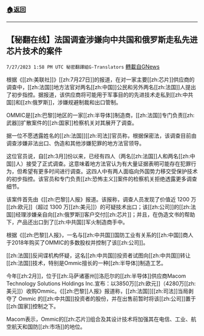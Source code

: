 ###  [:house:返回](README.md)
---


## 【秘翻在线】法国调查涉嫌向中共国和俄罗斯走私先进芯片技术的案件
`7/27/2023 1:58 PM UTC 秘密翻譯組G-Translators` [轉載自GNews](https://gnews.org/articles/1492323)

根据《[[zh:美联社]]》[[zh:7月27日]]的报道，在对一家主要[[zh:芯片]]供应商的调查中，[[zh:法国]]地方法官对两名[[zh:中国]]公民和另外两名[[zh:法国]]人提出了初步指控。据报道，该供应商将可能用于军事目的的先进技术走私到[[zh:中共国]]和[[zh:俄罗斯]]，涉嫌规避制裁和出口管制。

OMMIC是[[zh:巴黎]]地区的一家[[zh:半导体]]制造商，[[zh:法国]]专门负责[[zh:武器]]扩散案件的[[zh:国家]]检察机关对其展开了调查。

据一位不愿透露姓名的[[zh:法国]][[zh:司法]]官员称，根据保密法，该调查目前由调查涉嫌非法出口、伪造和其他涉嫌犯罪的地方法官领导。

这位官员说，自[[zh:3月]]份以来，已经有四人（两名[[zh:法国]]人和两名[[zh:中国]]人）接受了正式调查。这意味着地方法官认为有大量证据表明可能存在犯罪行为，但希望有更多时间进行调查。这四人中有两人面临向外国势力移交受保护技术的初步指控。该官员和专门负责[[zh:恐怖主义]]案件的检察机关拒绝透露更多调查细节。

该案件首先由《[[zh:巴黎]]人报》报道。该报称，调查人员发现了价值近 1200 万[[zh:欧元]]（超过 1300 万[[zh:美元]]）的可疑技术出口；该[[zh:公司]]的[[zh:法国]]经理涉嫌亲自向[[zh:俄罗斯]]客户交付[[zh:芯片]]；并且，在伪造文书的帮助下，产品还出口到了[[zh:中共国]]军火制造商手中。

根据《[[zh:巴黎]]人报》，一名与[[zh:中共国]]国防工业有关系的[[zh:中国]]商人于2018年购买了OMMIC的多数股权并控制了该[[zh:公司]]。

[[zh:法国]]反间谍机构怀疑，这名[[zh:中共国]]投资者试图向[[zh:中共国]]转让[[zh:法国]]技术，特别是Ommic擅长的一种[[zh:半导体]]制造工艺。

今年[[zh:2月]]，位于[[zh:马萨诸塞州]]洛厄尔的[[zh:半导体]]供应商Macom Technology Solutions Holdings Inc.宣布：以3850万[[zh:欧元]]（4280万[[zh:美元]]）收购Ommic。《[[zh:巴黎]]人报》报道称，[[zh:法国]][[zh:司法]]当局剥夺了 Ommic 的[[zh:中共国]]投资者的股份，并在出售前暂时将该[[zh:公司]]置于[[zh:国家]]控制之下。

Macom表示，Ommic的[[zh:芯片]]组合及其设计技术将加强其在电信、工业、航空航天和国防[[zh:市场]]的地位。

